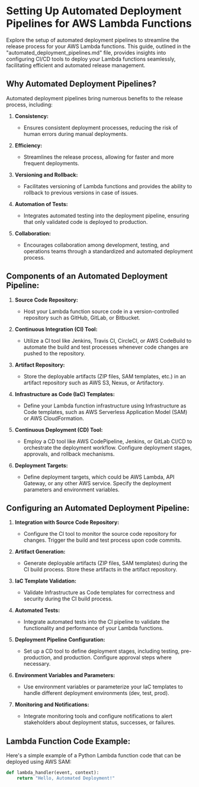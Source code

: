 # Setting Up Automated Deployment Pipelines for AWS Lambda Functions

Explore the setup of automated deployment pipelines to streamline the release process for your AWS Lambda functions. This guide, outlined in the "automated_deployment_pipelines.md" file, provides insights into configuring CI/CD tools to deploy your Lambda functions seamlessly, facilitating efficient and automated release management.

## Why Automated Deployment Pipelines?

Automated deployment pipelines bring numerous benefits to the release process, including:

1. **Consistency:**
   - Ensures consistent deployment processes, reducing the risk of human errors during manual deployments.

2. **Efficiency:**
   - Streamlines the release process, allowing for faster and more frequent deployments.

3. **Versioning and Rollback:**
   - Facilitates versioning of Lambda functions and provides the ability to rollback to previous versions in case of issues.

4. **Automation of Tests:**
   - Integrates automated testing into the deployment pipeline, ensuring that only validated code is deployed to production.

5. **Collaboration:**
   - Encourages collaboration among development, testing, and operations teams through a standardized and automated deployment process.

## Components of an Automated Deployment Pipeline:

1. **Source Code Repository:**
   - Host your Lambda function source code in a version-controlled repository such as GitHub, GitLab, or Bitbucket.

2. **Continuous Integration (CI) Tool:**
   - Utilize a CI tool like Jenkins, Travis CI, CircleCI, or AWS CodeBuild to automate the build and test processes whenever code changes are pushed to the repository.

3. **Artifact Repository:**
   - Store the deployable artifacts (ZIP files, SAM templates, etc.) in an artifact repository such as AWS S3, Nexus, or Artifactory.

4. **Infrastructure as Code (IaC) Templates:**
   - Define your Lambda function infrastructure using Infrastructure as Code templates, such as AWS Serverless Application Model (SAM) or AWS CloudFormation.

5. **Continuous Deployment (CD) Tool:**
   - Employ a CD tool like AWS CodePipeline, Jenkins, or GitLab CI/CD to orchestrate the deployment workflow. Configure deployment stages, approvals, and rollback mechanisms.

6. **Deployment Targets:**
   - Define deployment targets, which could be AWS Lambda, API Gateway, or any other AWS service. Specify the deployment parameters and environment variables.

## Configuring an Automated Deployment Pipeline:

1. **Integration with Source Code Repository:**
   - Configure the CI tool to monitor the source code repository for changes. Trigger the build and test process upon code commits.

2. **Artifact Generation:**
   - Generate deployable artifacts (ZIP files, SAM templates) during the CI build process. Store these artifacts in the artifact repository.

3. **IaC Template Validation:**
   - Validate Infrastructure as Code templates for correctness and security during the CI build process.

4. **Automated Tests:**
   - Integrate automated tests into the CI pipeline to validate the functionality and performance of your Lambda functions.

5. **Deployment Pipeline Configuration:**
   - Set up a CD tool to define deployment stages, including testing, pre-production, and production. Configure approval steps where necessary.

6. **Environment Variables and Parameters:**
   - Use environment variables or parameterize your IaC templates to handle different deployment environments (dev, test, prod).

7. **Monitoring and Notifications:**
   - Integrate monitoring tools and configure notifications to alert stakeholders about deployment status, successes, or failures.

## Lambda Function Code Example:

Here's a simple example of a Python Lambda function code that can be deployed using AWS SAM:

```python
def lambda_handler(event, context):
    return "Hello, Automated Deployment!"
